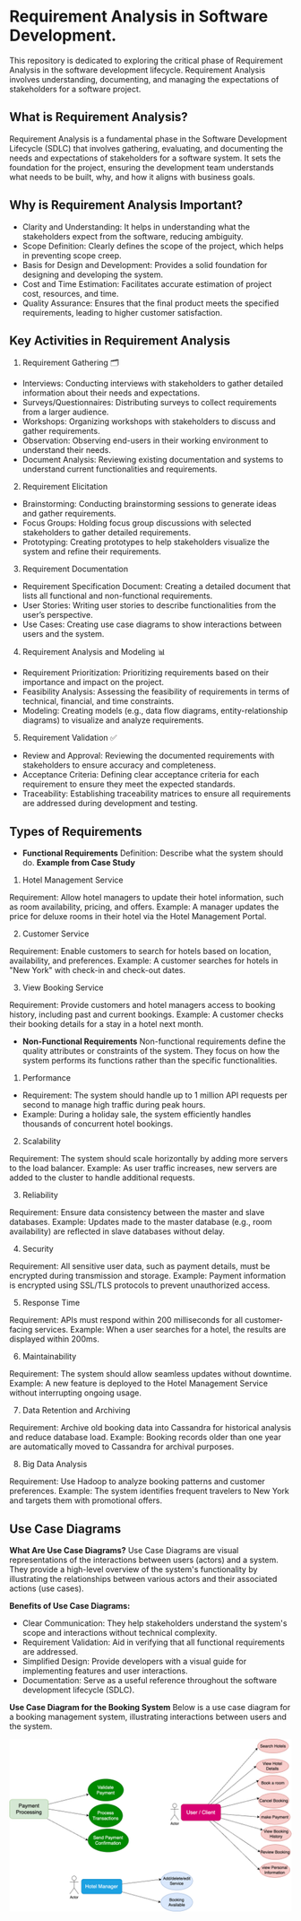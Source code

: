 # Requirement Analysis in Software Development.

This repository is dedicated to exploring the critical phase of Requirement Analysis in the software development lifecycle. Requirement Analysis involves understanding, documenting, and managing the expectations of stakeholders for a software project.

## What is Requirement Analysis?

Requirement Analysis is a fundamental phase in the Software Development Lifecycle (SDLC) that involves gathering, evaluating, and documenting the needs and expectations of stakeholders for a software system.
It sets the foundation for the project, ensuring the development team understands what needs to be built, why, and how it aligns with business goals.

## Why is Requirement Analysis Important?

- Clarity and Understanding: It helps in understanding what the stakeholders expect from the software, reducing ambiguity.
- Scope Definition: Clearly defines the scope of the project, which helps in preventing scope creep.
- Basis for Design and Development: Provides a solid foundation for designing and developing the system.
- Cost and Time Estimation: Facilitates accurate estimation of project cost, resources, and time.
- Quality Assurance: Ensures that the final product meets the specified requirements, leading to higher customer satisfaction.

## Key Activities in Requirement Analysis

1. Requirement Gathering 🗂️

- Interviews: Conducting interviews with stakeholders to gather detailed information about their needs and expectations.
- Surveys/Questionnaires: Distributing surveys to collect requirements from a larger audience.
- Workshops: Organizing workshops with stakeholders to discuss and gather requirements.
- Observation: Observing end-users in their working environment to understand their needs.
- Document Analysis: Reviewing existing documentation and systems to understand current functionalities and requirements.

2. Requirement Elicitation

- Brainstorming: Conducting brainstorming sessions to generate ideas and gather requirements.
- Focus Groups: Holding focus group discussions with selected stakeholders to gather detailed requirements.
- Prototyping: Creating prototypes to help stakeholders visualize the system and refine their requirements.

3. Requirement Documentation

- Requirement Specification Document: Creating a detailed document that lists all functional and non-functional requirements.
- User Stories: Writing user stories to describe functionalities from the user’s perspective.
- Use Cases: Creating use case diagrams to show interactions between users and the system.

4. Requirement Analysis and Modeling 📊

- Requirement Prioritization: Prioritizing requirements based on their importance and impact on the project.
- Feasibility Analysis: Assessing the feasibility of requirements in terms of technical, financial, and time constraints.
- Modeling: Creating models (e.g., data flow diagrams, entity-relationship diagrams) to visualize and analyze requirements.

5. Requirement Validation ✅

- Review and Approval: Reviewing the documented requirements with stakeholders to ensure accuracy and completeness.
- Acceptance Criteria: Defining clear acceptance criteria for each requirement to ensure they meet the expected standards.
- Traceability: Establishing traceability matrices to ensure all requirements are addressed during development and testing.

## Types of Requirements

- **Functional Requirements**
  Definition: Describe what the system should do.
  **Example from Case Study**

1. Hotel Management Service

Requirement: Allow hotel managers to update their hotel information, such as room availability, pricing, and offers.
Example: A manager updates the price for deluxe rooms in their hotel via the Hotel Management Portal.

2. Customer Service

Requirement: Enable customers to search for hotels based on location, availability, and preferences.
Example: A customer searches for hotels in "New York" with check-in and check-out dates.

3. View Booking Service

Requirement: Provide customers and hotel managers access to booking history, including past and current bookings.
Example: A customer checks their booking details for a stay in a hotel next month.

- **Non-Functional Requirements**
  Non-functional requirements define the quality attributes or constraints of the system. They focus on how the system performs its functions rather than the specific functionalities.

1. Performance

- Requirement: The system should handle up to 1 million API requests per second to manage high traffic during peak hours.
- Example: During a holiday sale, the system efficiently handles thousands of concurrent hotel bookings.

2. Scalability

Requirement: The system should scale horizontally by adding more servers to the load balancer.
Example: As user traffic increases, new servers are added to the cluster to handle additional requests.

3. Reliability

Requirement: Ensure data consistency between the master and slave databases.
Example: Updates made to the master database (e.g., room availability) are reflected in slave databases without delay.

4. Security

Requirement: All sensitive user data, such as payment details, must be encrypted during transmission and storage.
Example: Payment information is encrypted using SSL/TLS protocols to prevent unauthorized access.

5. Response Time

Requirement: APIs must respond within 200 milliseconds for all customer-facing services.
Example: When a user searches for a hotel, the results are displayed within 200ms.

6. Maintainability

Requirement: The system should allow seamless updates without downtime.
Example: A new feature is deployed to the Hotel Management Service without interrupting ongoing usage.

7. Data Retention and Archiving

Requirement: Archive old booking data into Cassandra for historical analysis and reduce database load.
Example: Booking records older than one year are automatically moved to Cassandra for archival purposes.

8. Big Data Analysis

Requirement: Use Hadoop to analyze booking patterns and customer preferences.
Example: The system identifies frequent travelers to New York and targets them with promotional offers.

## Use Case Diagrams

**What Are Use Case Diagrams?**
Use Case Diagrams are visual representations of the interactions between users (actors) and a system. They provide a high-level overview of the system's functionality by illustrating the relationships between various actors and their associated actions (use cases).

**Benefits of Use Case Diagrams:**

- Clear Communication: They help stakeholders understand the system's scope and interactions without technical complexity.
- Requirement Validation: Aid in verifying that all functional requirements are addressed.
- Simplified Design: Provide developers with a visual guide for implementing features and user interactions.
- Documentation: Serve as a useful reference throughout the software development lifecycle (SDLC).

**Use Case Diagram for the Booking System**
Below is a use case diagram for a booking management system, illustrating interactions between users and the system.

![useCase](/alx-booking-uc.png)
